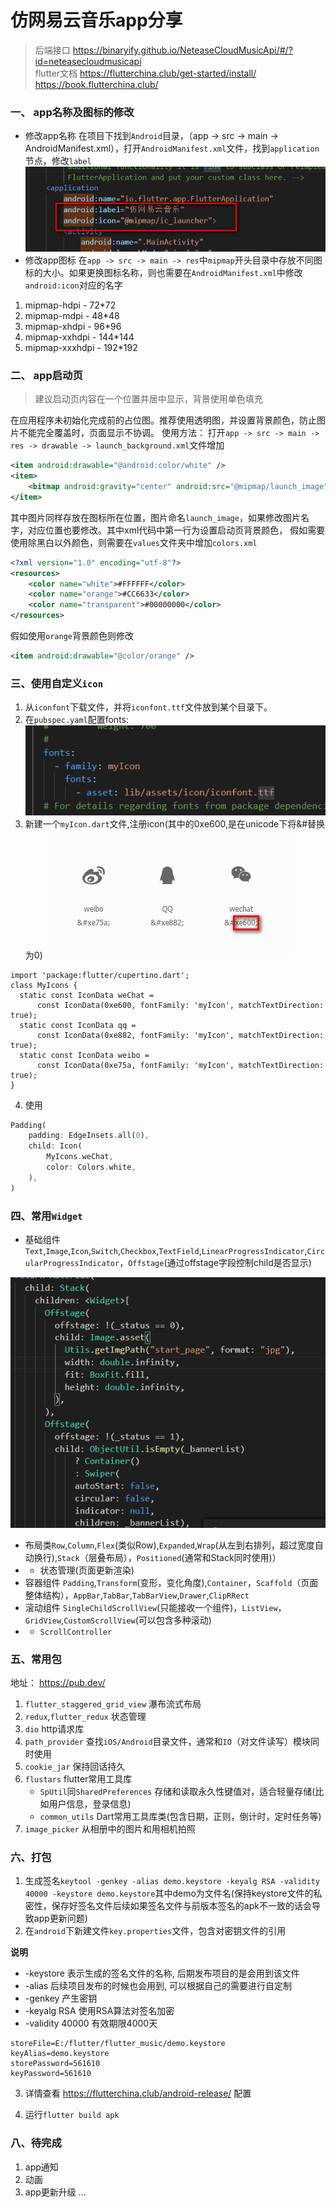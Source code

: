 # 仿网易云音乐app分享
> 后端接口 https://binaryify.github.io/NeteaseCloudMusicApi/#/?id=neteasecloudmusicapi  
> flutter文档 https://flutterchina.club/get-started/install/ https://book.flutterchina.club/


### 一、 app名称及图标的修改
- 修改app名称
在项目下找到`Android`目录，（app -> src -> main -> AndroidManifest.xml），打开`AndroidManifest.xml`文件，找到`application`节点，修改`label`
![img](./images/1.png)
- 修改app图标
在`app -> src -> main -> res`中`mipmap`开头目录中存放不同图标的大小。如果更换图标名称，则也需要在`AndroidManifest.xml`中修改`android:icon`对应的名字  
1. mipmap-hdpi - 72*72
2. mipmap-mdpi - 48*48
3. mipmap-xhdpi - 96*96
4. mipmap-xxhdpi - 144*144
5. mipmap-xxxhdpi - 192*192

### 二、 app启动页
>建议启动页内容在一个位置并居中显示，背景使用单色填充

在应用程序未初始化完成前的占位图。推荐使用透明图，并设置背景颜色，防止图片不能完全覆盖时，页面显示不协调。
使用方法： 打开`app -> src -> main -> res -> drawable -> launch_background.xml`文件增加
```xml
<item android:drawable="@android:color/white" />
<item>
    <bitmap android:gravity="center" android:src="@mipmap/launch_image" />
</item>
```
其中图片同样存放在图标所在位置，图片命名`launch_image`，如果修改图片名字，对应位置也要修改。其中xml代码中第一行为设置启动页背景颜色，
假如需要使用除黑白以外颜色，则需要在`values`文件夹中增加`colors.xml`
```xml
<?xml version="1.0" encoding="utf-8"?>
<resources>
    <color name="white">#FFFFFF</color>
    <color name="orange">#CC6633</color>
    <color name="transparent">#00000000</color>
</resources>
```
假如使用`orange`背景颜色则修改
```xml
<item android:drawable="@color/orange" />
```
### 三、使用自定义`icon`
1. 从`iconfont`下载文件，并将`iconfont.ttf`文件放到某个目录下。
2. 在`pubspec.yaml`配置fonts:  
![img](./images/icon.png)
3. 新建一个`myIcon.dart`文件,注册icon(其中的0xe600,是在unicode下将&#替换为0)
![img](./images/icon2.png)  
```
import 'package:flutter/cupertino.dart';
class MyIcons {
  static const IconData weChat =
      const IconData(0xe600, fontFamily: 'myIcon', matchTextDirection: true);
  static const IconData qq =
      const IconData(0xe882, fontFamily: 'myIcon', matchTextDirection: true);
  static const IconData weibo =
      const IconData(0xe75a, fontFamily: 'myIcon', matchTextDirection: true);
}
```
4. 使用
```dart
Padding(
    padding: EdgeInsets.all(0),
    child: Icon(
        MyIcons.weChat,
        color: Colors.white,
    ),
)
```


### 四、常用`Widget`
- 基础组件`Text`,`Image`,`Icon`,`Switch`,`Checkbox`,`TextField`,`LinearProgressIndicator`,`CircularProgressIndicator`，`Offstage`(通过offstage字段控制child是否显示)   

![img](./images/offstage.png)
- 布局类`Row`,`Column`,`Flex`(类似Row),`Expanded`,`Wrap`(从左到右排列，超过宽度自动换行),`Stack`（层叠布局），`Positioned`(通常和Stack同时使用)）
- - 状态管理(页面更新渲染)
- 容器组件 `Padding`,`Transform`(变形，变化角度),`Container`，`Scaffold`（页面整体结构），`AppBar`,`TabBar`,`TabBarView`,`Drawer`,`ClipRRect`
- 滚动组件 `SingleChildScrollView`(只能接收一个组件)，`ListView`，`GridView`,`CustomScrollView`(可以包含多种滚动)
- - `ScrollController`

### 五、常用包
地址： https://pub.dev/

1. `flutter_staggered_grid_view` 瀑布流式布局
2. `redux`,`flutter_redux` 状态管理
3. `dio` http请求库
4. `path_provider` 查找`iOS/Android`目录文件，通常和`IO`（对文件读写）模块同时使用
5. `cookie_jar` 保持回话持久
6. `flustars` flutter常用工具库
   - `SpUtil`同`SharedPreferences` 存储和读取永久性键值对，适合轻量存储(比如用户信息，登录信息)
   - `common_utils` Dart常用工具库类(包含日期，正则，倒计时，定时任务等) 
7. `image_picker` 从相册中的图片和用相机拍照


### 六、打包
1. 生成签名`keytool -genkey -alias demo.keystore -keyalg RSA -validity 40000 -keystore demo.keystore`其中demo为文件名(保持keystore文件的私密性，保存好签名文件后续如果签名文件与前版本签名的apk不一致的话会导致app更新问题)
2. 在`android`下新建文件`key.properties`文件，包含对密钥文件的引用  

**说明**
- -keystore 表示生成的签名文件的名称, 后期发布项目的是会用到该文件
- -alias 后续项目发布的时候也会用到, 可以根据自己的需要进行自定制
- -genkey 产生密钥
- -keyalg RSA 使用RSA算法对签名加密
- -validity 40000 有效期限4000天
```
storeFile=E:/flutter/flutter_music/demo.keystore
keyAlias=demo.keystore
storePassword=561610
keyPassword=561610
```
3. 详情查看 https://flutterchina.club/android-release/  配置

4. 运行`flutter build apk`

### 八、待完成
1. app通知
2. 动画
3. app更新升级
...

